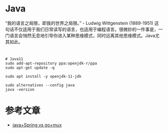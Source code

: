 # Java

“我的语言之局限，即我的世界之局限。” - Ludwig Wittgenstein (1889-1951)
这句话不仅适用于我们日常读写的语言，也适用于编程语言。很微妙的一件事是，一门语言会悄然无息地引导你进入某种思维模式，同时远离其他思维模式。Java尤其如此。

#

```
# Java11
sudo add-apt-repository ppa:openjdk-r/ppa
sudo apt-get update -q

sudo apt install -y openjdk-11-jdk

sudo alternatives --config java
java -version
```

# 参考文章

- [java+Spring vs go+mux](https://dzone.com/articles/java-vs-go-multiple-users-load-test-1)